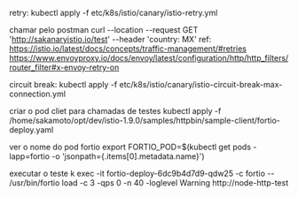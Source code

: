 
retry:
kubectl apply -f etc/k8s/istio/canary/istio-retry.yml

chamar pelo postman 
curl --location --request GET 'http://sakanaryistio.io/test' --header 'country: MX'
ref: 
https://istio.io/latest/docs/concepts/traffic-management/#retries
https://www.envoyproxy.io/docs/envoy/latest/configuration/http/http_filters/router_filter#x-envoy-retry-on


circuit break:
kubectl apply -f etc/k8s/istio/canary/istio-circuit-break-max-connection.yml

criar o pod cliet para chamadas de testes
kubectl apply -f /home/sakamoto/opt/dev/istio-1.9.0/samples/httpbin/sample-client/fortio-deploy.yaml

ver o nome do pod fortio
 export FORTIO_POD=$(kubectl get pods -lapp=fortio -o 'jsonpath={.items[0].metadata.name}')

executar o teste
k exec -it fortio-deploy-6dc9b4d7d9-qdw25 -c fortio --  /usr/bin/fortio load -c 3 -qps 0 -n 40 -loglevel Warning http://node-http-test
